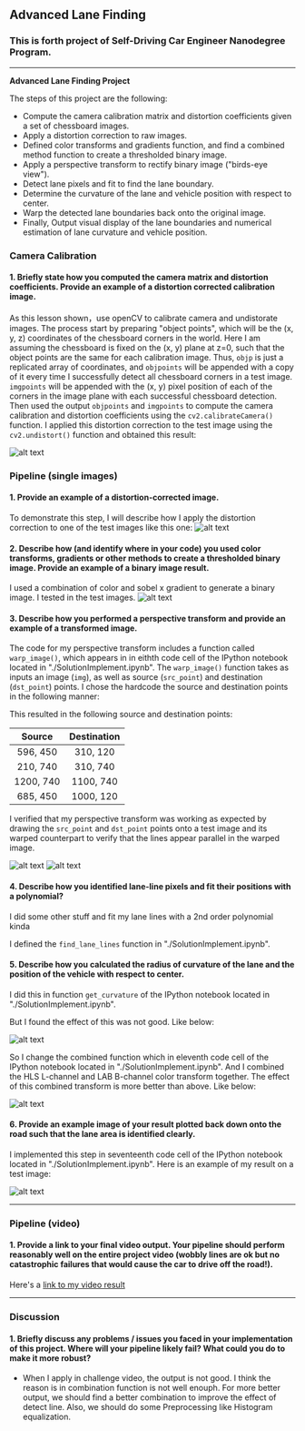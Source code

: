 ## Advanced Lane Finding

### This is forth project of Self-Driving Car Engineer Nanodegree Program.

---

**Advanced Lane Finding Project**

The steps of this project are the following:

* Compute the camera calibration matrix and distortion coefficients given a set of chessboard images.
* Apply a distortion correction to raw images.
* Defined color transforms and gradients function, and find a combined method function to create a thresholded binary image.
* Apply a perspective transform to rectify binary image ("birds-eye view").
* Detect lane pixels and fit to find the lane boundary.
* Determine the curvature of the lane and vehicle position with respect to center.
* Warp the detected lane boundaries back onto the original image.
* Finally, Output visual display of the lane boundaries and numerical estimation of lane curvature and vehicle position.

[//]: # (Image References)

[image1]: ./output_images/undistorted_calibration1.jpg "Chess Image"
[image2]: ./test_images/test2.jpg "Test image"
[image3]: ./output_images/source_points.jpg "source"
[image4]: ./output_images/destination_points.jpg "destination"
[image5]: ./output_images/warped_test2 "Warp result"
[image6]: ./output_images/good_line_find.jpg "Good Line Find"
[image7]: ./output_images/bad_line_find.jpg "Bad Line Find"
[image8]: ./output_images/final_result.jpg "Final Result"
[video1]: ./project_video.mp4 "Video"


### Camera Calibration

#### 1. Briefly state how you computed the camera matrix and distortion coefficients. Provide an example of a distortion corrected calibration image.

As this lesson shown，use openCV to calibrate camera and undistorate images. The process start by preparing "object points", which will be the (x, y, z) coordinates of the chessboard corners in the world. Here I am assuming the chessboard is fixed on the (x, y) plane at z=0, such that the object points are the same for each calibration image.  Thus, `objp` is just a replicated array of coordinates, and `objpoints` will be appended with a copy of it every time I successfully detect all chessboard corners in a test image.  `imgpoints` will be appended with the (x, y) pixel position of each of the corners in the image plane with each successful chessboard detection. Then used the output `objpoints` and `imgpoints` to compute the camera calibration and distortion coefficients using the `cv2.calibrateCamera()` function.  I applied this distortion correction to the test image using the `cv2.undistort()` function and obtained this result: 

![alt text][image1]

### Pipeline (single images)

#### 1. Provide an example of a distortion-corrected image.

To demonstrate this step, I will describe how I apply the distortion correction to one of the test images like this one:
![alt text][image2]

#### 2. Describe how (and identify where in your code) you used color transforms, gradients or other methods to create a thresholded binary image.  Provide an example of a binary image result.

I used a combination of color and sobel x gradient to generate a binary image. I tested in the test images. 
![alt text][image5]

#### 3. Describe how you performed a perspective transform and provide an example of a transformed image.

The code for my perspective transform includes a function called `warp_image()`, which appears in in eithth code cell of the IPython notebook located in "./SolutionImplement.ipynb".  The `warp_image()` function takes as inputs an image (`img`), as well as source (`src_point`) and destination (`dst_point`) points.  I chose the hardcode the source and destination points in the following manner:


This resulted in the following source and destination points:

| Source        | Destination   | 
|:-------------:|:-------------:| 
| 596, 450      | 310, 120        | 
| 210, 740      | 310, 740      |
| 1200, 740     | 1100, 740      |
| 685, 450      | 1000, 120        |



I verified that my perspective transform was working as expected by drawing the `src_point` and `dst_point` points onto a test image and its warped counterpart to verify that the lines appear parallel in the warped image.

![alt text][image3]
![alt text][image4]

#### 4. Describe how you identified lane-line pixels and fit their positions with a polynomial?

I did some other stuff and fit my lane lines with a 2nd order polynomial kinda

I defined the `find_lane_lines` function in "./SolutionImplement.ipynb".

#### 5. Describe how you calculated the radius of curvature of the lane and the position of the vehicle with respect to center.

I did this in function `get_curvature` of the IPython notebook located in "./SolutionImplement.ipynb".

But I found the effect of this was not good. Like below:

![alt text][image7]

So I change the combined function which in eleventh code cell of the IPython notebook located in "./SolutionImplement.ipynb". And I combined the HLS L-channel and LAB B-channel color transform together. The effect of this combined transform is more better than above. Like below:

![alt text][image6]

#### 6. Provide an example image of your result plotted back down onto the road such that the lane area is identified clearly.

I implemented this step in seventeenth code cell of the IPython notebook located in "./SolutionImplement.ipynb".  Here is an example of my result on a test image:

![alt text][image8]

---

### Pipeline (video)

#### 1. Provide a link to your final video output.  Your pipeline should perform reasonably well on the entire project video (wobbly lines are ok but no catastrophic failures that would cause the car to drive off the road!).

Here's a [link to my video result](./project_video_output.mp4)

---

### Discussion

#### 1. Briefly discuss any problems / issues you faced in your implementation of this project.  Where will your pipeline likely fail?  What could you do to make it more robust?


* When I apply in challenge video, the output is not good. I think the reason is in combination function is not well enouph. For more better output, we should find a better combination to improve the effect of detect line. Also, we should do some Preprocessing like Histogram equalization.

